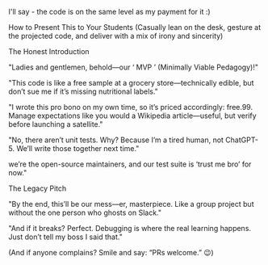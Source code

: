 I'll say - the code is on the same level as my payment for it :)

How to Present This to Your Students
(Casually lean on the desk, gesture at the projected code, and deliver with a mix of irony and sincerity)

The Honest Introduction

"Ladies and gentlemen, behold—our ‘ MVP ’ (Minimally Viable Pedagogy)!"

"This code is like a free sample at a grocery store—technically edible, but don’t sue me if it’s missing nutritional labels."

"I wrote this pro bono on my own time, so it’s priced accordingly: free.99. Manage expectations like you would a Wikipedia article—useful, but verify before launching a satellite."

"No, there aren’t unit tests. Why? Because I’m a tired human, not ChatGPT-5. We’ll write those together next time."

we’re the open-source maintainers, and our test suite is ‘trust me bro’ for now."

The Legacy Pitch

"By the end, this’ll be our mess—er, masterpiece. Like a group project but without the one person who ghosts on Slack."

"And if it breaks? Perfect. Debugging is where the real learning happens. Just don’t tell my boss I said that."

(And if anyone complains? Smile and say: “PRs welcome.” 😉)